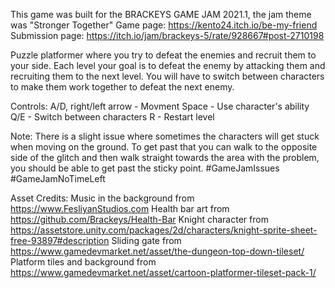 This game was built for the BRACKEYS GAME JAM 2021.1, the jam theme was "Stronger Together"
Game page: https://kento24.itch.io/be-my-friend
Submission page: https://itch.io/jam/brackeys-5/rate/928667#post-2710198

Puzzle platformer where you try to defeat the enemies and recruit them to your side.
Each level your goal is to defeat the enemy by attacking them and recruiting them to the next level. You will have to switch between characters to make them work together to defeat the next enemy.


Controls:
A/D, right/left arrow -  Movment
Space - Use character's ability
Q/E - Switch between characters
R - Restart level


Note: There is a slight issue where sometimes the characters will get stuck when moving on the ground. To get past that you can walk to the opposite side of the glitch and then walk straight towards the area with the problem, you should be able to get past the sticky point. #GameJamIssues #GameJamNoTimeLeft


Asset Credits:
Music in the background from https://www.FesliyanStudios.com
Health bar art from https://github.com/Brackeys/Health-Bar
Knight character from https://assetstore.unity.com/packages/2d/characters/knight-sprite-sheet-free-93897#description
Sliding gate from https://www.gamedevmarket.net/asset/the-dungeon-top-down-tileset/
Platform tiles and background from https://www.gamedevmarket.net/asset/cartoon-platformer-tileset-pack-1/